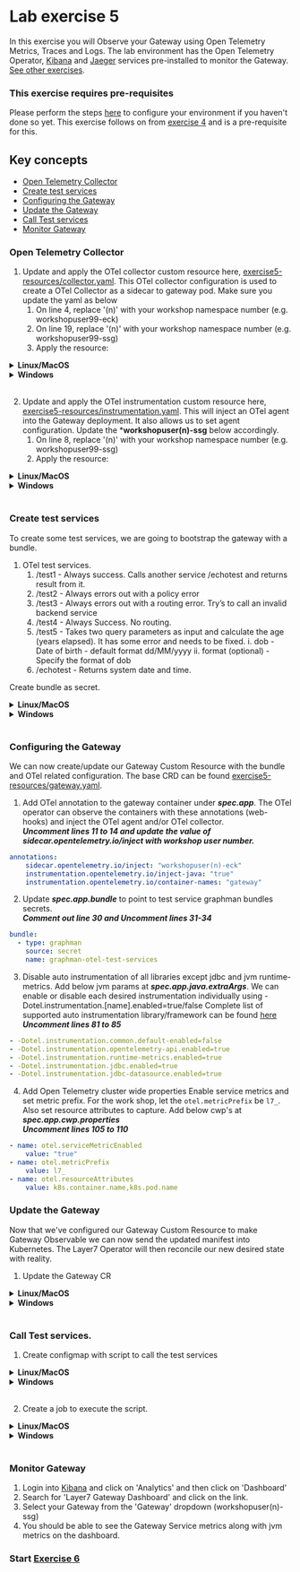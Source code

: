 
# Lab exercise 5
In this exercise you will Observe your Gateway using Open Telemetry Metrics, Traces and Logs. The lab environment has the Open Telemetry Operator, [Kibana](https://kibana.brcmlabs.com/) and [Jaeger](https://jaeger.brcmlabs.com/) services pre-installed to monitor the Gateway. [See other exercises](./readme.md#lab-exercises).

### This exercise requires pre-requisites
Please perform the steps [here](./readme.md#before-you-start) to configure your environment if you haven't done so yet. This exercise follows on from [exercise 4](./lab-exercise4.md) and is a pre-requisite for this.

## Key concepts
- [Open Telemetry Collector](#open-telemetry-collector)
- [Create test services](#create-test-services)
- [Configuring the Gateway](#configuring-the-gateway)
- [Update the Gateway](#update-the-gateway)
- [Call Test services](#call-test-services)
- [Monitor Gateway](#monitor-gateway)

### Open Telemetry Collector
1. Update and apply the OTel collector custom resource here, [exercise5-resources/collector.yaml](./exercise5-resources/collector.yaml). This OTel collector configuration is used to create a OTel Collector as a sidecar to gateway pod. Make sure you update the yaml as below
    1. On line 4, replace '(n)' with your workshop namespace number (e.g. workshopuser99-eck)
    2. On line 19, replace '(n)' with your workshop namespace number (e.g. workshopuser99-ssg)
    3. Apply the resource:

<details>
  <summary><b>Linux/MacOS</b></summary>

  ```
  kubectl apply -f ./exercise5-resources/collector.yaml
  ```
</details>
<details>
  <summary><b>Windows</b></summary>

  ```
  kubectl apply -f exercise5-resources\collector.yaml
  ```
</details>
<br/>

2. Update and apply the OTel instrumentation custom resource here, [exercise5-resources/instrumentation.yaml](./exercise5-resources/instrumentation.yaml). This will inject an OTel agent into the Gateway deployment. It also allows us to set agent configuration. Update the ***workshopuser(n)-ssg** below accordingly.
    1. On line 8, replace '(n)' with your workshop namespace number (e.g. workshopuser99-ssg)
    2. Apply the resource:

<details>
  <summary><b>Linux/MacOS</b></summary>

  ```
  kubectl apply -f ./exercise5-resources/instrumentation.yaml
  ```
</details>
<details>
  <summary><b>Windows</b></summary>

  ```
  kubectl apply -f exercise5-resources\instrumentation.yaml
  ```
</details>
<br/>

### Create test services
To create some test services, we are going to bootstrap the gateway with a bundle.
1. OTel test services.
    1. /test1 - Always success. Calls another service /echotest and returns result from it.
    2. /test2 - Always errors out with a policy error
    3. /test3 - Always errors out with a routing error. Try’s to call an invalid backend service
    4. /test4 - Always Success. No routing.    
    5. /test5 - Takes two query parameters as input and calculate the age (years elapsed). It has some error and needs to be fixed.
        i. dob - Date of birth - default format dd/MM/yyyy
        ii. format (optional) - Specify the format of dob
    6. /echotest - Returns system date and time.

Create bundle as secret.
<details>
  <summary><b>Linux/MacOS</b></summary>

  ```
  kubectl create secret generic graphman-otel-test-services  --from-file=./exercise5-resources/otel_test_services.json
  ```
</details>
<details>
  <summary><b>Windows</b></summary>

  ```
  kubectl create secret generic graphman-otel-test-services  --from-file=exercise5-resources\otel_test_services.json
  ```
</details>
<br/>

### Configuring the Gateway
We can now create/update our Gateway Custom Resource with the bundle and OTel related configuration.
The base CRD can be found [exercise5-resources/gateway.yaml](/exercise5-resources/gateway.yaml).

1. Add OTel annotation to the gateway container under _***spec.app***_. The OTel operator can observe the containers with these annotations (web-hooks) and inject the OTel agent and/or OTel collector. </br> __*Uncomment lines 11 to 14 and update the value of sidecar.opentelemetry.io/inject with workshop user number.*__
```yaml
annotations:
    sidecar.opentelemetry.io/inject: "workshopuser(n)-eck"
    instrumentation.opentelemetry.io/inject-java: "true"
    instrumentation.opentelemetry.io/container-names: "gateway"
```
2. Update _***spec.app.bundle***_ to point to test service graphman bundles secrets. </br> __*Comment out line 30 and Uncomment lines 31-34*__
```yaml
bundle:
  - type: graphman
    source: secret
    name: graphman-otel-test-services
```
3. Disable auto instrumentation of all libraries except jdbc and jvm runtime-metrics. Add below jvm params at _***spec.app.java.extraArgs***_.
We can enable or disable each desired instrumentation individually using -Dotel.instrumentation.[name].enabled=true/false
Complete list of supported auto instrumentation library/framework can be found [here](https://opentelemetry.io/docs/instrumentation/java/automatic/agent-config/#suppressing-specific-agent-instrumentation)
</br> __*Uncomment lines 81 to 85*__
```yaml
- -Dotel.instrumentation.common.default-enabled=false
- -Dotel.instrumentation.opentelemetry-api.enabled=true
- -Dotel.instrumentation.runtime-metrics.enabled=true
- -Dotel.instrumentation.jdbc.enabled=true
- -Dotel.instrumentation.jdbc-datasource.enabled=true
```
4. Add Open Telemetry cluster wide properties
Enable service metrics and set metric prefix. For the work shop, let the `otel.metricPrefix` be `l7_`. Also set resource attributes to capture.
Add below cwp's at _***spec.app.cwp.properties***_
</br> __*Uncomment lines 105 to 110*__
```yaml
- name: otel.serviceMetricEnabled
    value: "true"
- name: otel.metricPrefix
    value: l7_
- name: otel.resourceAttributes
    value: k8s.container.name,k8s.pod.name
```

### Update the Gateway
Now that we've configured our Gateway Custom Resource to make Gateway Observable we can now send the updated manifest into Kubernetes. The Layer7 Operator will then reconcile our new desired state with reality.

1. Update the Gateway CR
<details>
  <summary><b>Linux/MacOS</b></summary>

  ```
  kubectl apply -f ./exercise5-resources/gateway.yaml
  ```
</details>
<details>
  <summary><b>Windows</b></summary>

  ```
  kubectl apply -f exercise5-resources\gateway.yaml
  ```
</details>
<br/>

### Call Test services.
1. Create configmap with script to call the test services
<details>
  <summary><b>Linux/MacOS</b></summary>

  ```
  kubectl apply -f ./exercise5-resources/api-request-configmap.yaml
  ```
</details>
<details>
  <summary><b>Windows</b></summary>

  ```
  kubectl apply -f exercise5-resources\api-request-configmap.yaml
  ```
</details>
<br/>

2. Create a job to execute the script.
<details>
  <summary><b>Linux/MacOS</b></summary>

  ```
  kubectl apply -f ./exercise5-resources/test-services.yaml
  ```
</details>
<details>
  <summary><b>Windows</b></summary>

  ```
  kubectl apply -f exercise5-resources\test-services.yaml
  ```
</details>
<br/>

### Monitor Gateway
1. Login into [Kibana](https://kibana.brcmlabs.com/) and click on 'Analytics' and then click on 'Dashboard'
2. Search for 'Layer7 Gateway Dashboard' and click on the link.
3. Select your Gateway from the 'Gateway' dropdown (workshopuser(n)-ssg)
4. You should be able to see the Gateway Service metrics along with jvm metrics on the dashboard.


### Start [Exercise 6](./lab-exercise6.md)
